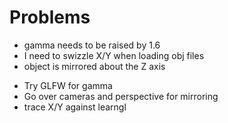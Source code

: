 # Problems
- gamma needs to be raised by 1.6
- I need to swizzle X/Y when loading obj files
- object is mirrored about the Z axis

* Try GLFW for gamma
* Go over cameras and perspective for mirroring
* trace X/Y against learngl